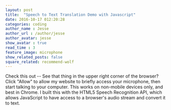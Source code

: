 ```yaml
---
layout: post
title:  "Speech to Text Translation Demo with Javascript"
date: 2016-10-17 012:20:28
categories: coding
author_name : Jesse
author_url : /author/jesse
author_avatar: jesse
show_avatar : true
read_time : 3
feature_image: microphone
show_related_posts: false
square_related: recommend-wolf
---
```


Check this out -- See that thing in the upper right corner of the browser? Click "Allow"
to allow my website to briefly access your microphone, then start talking to your computer.
This works on non-mobile devices only, and best in Chrome. I built this with the HTML5 Speech Recognition API, which allows JavaScript to have access to a browser's audio stream and convert it to text.

<pre><div class="words" contenteditable>
</div></pre>

<script>
  window.SpeechRecognition = window.SpeechRecognition || window.webkitSpeechRecognition;

  const recognition = new SpeechRecognition();
  recognition.interimResults = true;

  let p = document.createElement('p');
  const words = document.querySelector('.words');
  words.appendChild(p);

  recognition.addEventListener('result', e => {
    const transcript = Array.from(e.results)
      .map(result => result[0])
      .map(result => result.transcript)
      .join('');

      const poopScript = transcript.replace(/shit/gi, '💩');
      p.textContent = poopScript;

      if (e.results[0].isFinal) {
        p = document.createElement('p');
        words.appendChild(p);
      }
  });

  recognition.addEventListener('end', recognition.start);

  recognition.start();

</script>
